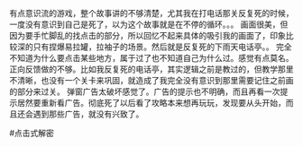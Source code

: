 有点意识流的游戏，整个故事讲的不够清楚，尤其我在打电话那关反复死的时候，一度没有意识到自己是死了，以为这个故事就是在不停的循环。。。
画面很美，但因为要手忙脚乱的找点击的部分，所以回忆不起来具体的吸引我的画面了，印象比较深的只有捏爆易拉罐，拉袖子的场景。然后就是反复死的下雨天电话亭。。
完全不知道为什么要点击某些地方，属于过了也不知道自己为什么过。感觉有点莫名。正向反馈做的不够。比如我反复死的电话亭，其实逻辑之前是教过的，但教学那里不清晰，也没有一个关卡来巩固，就造成了我完全没有意识到那里需要记住之前画的部分来过关。
弹窗广告太破坏感觉了。广告的提示也不明确，而且再看一次提示居然要重新看广告。彻底死了以后看了攻略本来想再玩玩，发现要从头开始，而且还会遇到那些广告，就没有兴致了。

#点击式解密 